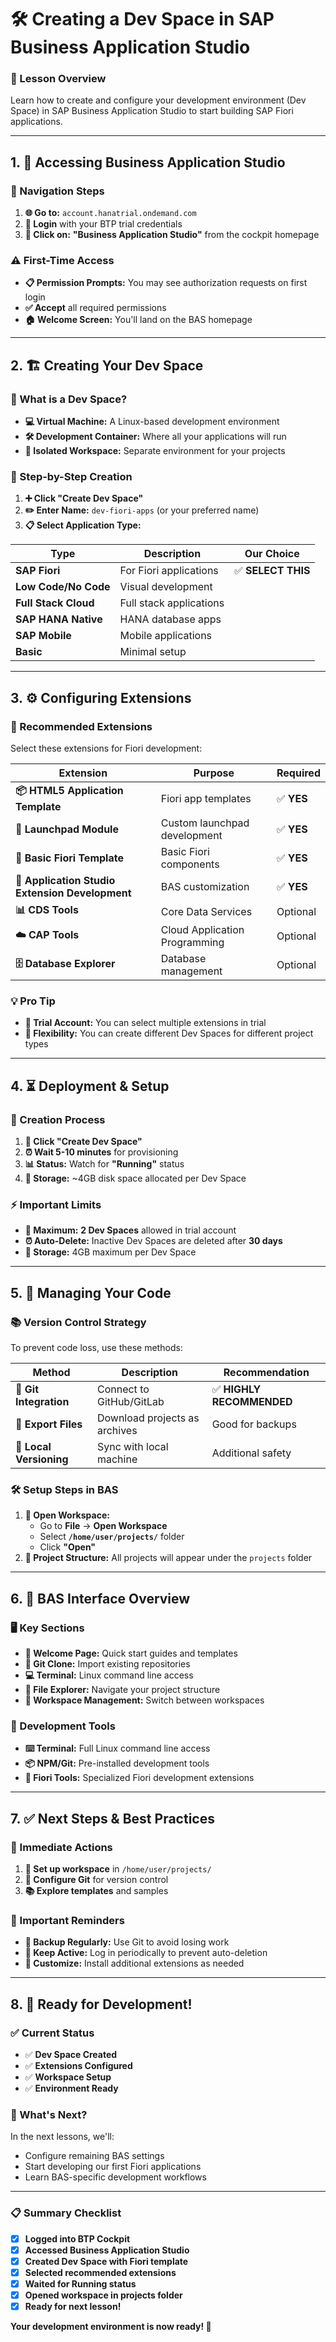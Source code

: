 # 🛠️ Creating a Dev Space in SAP Business Application Studio

### **📌 Lesson Overview**
Learn how to create and configure your development environment (Dev Space) in SAP Business Application Studio to start building SAP Fiori applications.

---

## 1. 🚀 Accessing Business Application Studio

### **📍 Navigation Steps**
1.  **🌐 Go to:** `account.hanatrial.ondemand.com`
2.  **🔐 Login** with your BTP trial credentials
3.  **🎯 Click on:** **"Business Application Studio"** from the cockpit homepage

### **⚠️ First-Time Access**
*   **📋 Permission Prompts:** You may see authorization requests on first login
*   **✅ Accept** all required permissions
*   **🏠 Welcome Screen:** You'll land on the BAS homepage

---

## 2. 🏗️ Creating Your Dev Space

### **🎯 What is a Dev Space?**
*   **💻 Virtual Machine:** A Linux-based development environment
*   **🛠️ Development Container:** Where all your applications will run
*   **🔧 Isolated Workspace:** Separate environment for your projects

### **👣 Step-by-Step Creation**

1.  **➕ Click "Create Dev Space"**
2.  **✏️ Enter Name:** `dev-fiori-apps` (or your preferred name)
3.  **📋 Select Application Type:**

| Type | Description | Our Choice |
|------|-------------|------------|
| **SAP Fiori** | For Fiori applications | ✅ **SELECT THIS** |
| **Low Code/No Code** | Visual development | |
| **Full Stack Cloud** | Full stack applications | |
| **SAP HANA Native** | HANA database apps | |
| **SAP Mobile** | Mobile applications | |
| **Basic** | Minimal setup | |

---

## 3. ⚙️ Configuring Extensions

### **🔧 Recommended Extensions**
Select these extensions for Fiori development:

| Extension | Purpose | Required |
|-----------|---------|----------|
| **📦 HTML5 Application Template** | Fiori app templates | ✅ **YES** |
| **🚀 Launchpad Module** | Custom launchpad development | ✅ **YES** |
| **🎨 Basic Fiori Template** | Basic Fiori components | ✅ **YES** |
| **🔧 Application Studio Extension Development** | BAS customization | ✅ **YES** |
| **📊 CDS Tools** | Core Data Services | Optional |
| **☁️ CAP Tools** | Cloud Application Programming | Optional |
| **🗄️ Database Explorer** | Database management | Optional |

### **💡 Pro Tip**
*   **🎯 Trial Account:** You can select multiple extensions in trial
*   **🔄 Flexibility:** You can create different Dev Spaces for different project types

---

## 4. ⏳ Deployment & Setup

### **🔄 Creation Process**
1.  **🚀 Click "Create Dev Space"**
2.  **⏰ Wait 5-10 minutes** for provisioning
3.  **📊 Status:** Watch for **"Running"** status
4.  **💾 Storage:** ~4GB disk space allocated per Dev Space

### **⚡ Important Limits**
*   **🔢 Maximum:** **2 Dev Spaces** allowed in trial account
*   **⏰ Auto-Delete:** Inactive Dev Spaces are deleted after **30 days**
*   **💾 Storage:** 4GB maximum per Dev Space

---

## 5. 💾 Managing Your Code

### **📚 Version Control Strategy**
To prevent code loss, use these methods:

| Method | Description | Recommendation |
|--------|-------------|----------------|
| **🔗 Git Integration** | Connect to GitHub/GitLab | ✅ **HIGHLY RECOMMENDED** |
| **💾 Export Files** | Download projects as archives | Good for backups |
| **🔄 Local Versioning** | Sync with local machine | Additional safety |

### **🛠️ Setup Steps in BAS**
1.  **📁 Open Workspace:**
    *   Go to **File** → **Open Workspace**
    *   Select **`/home/user/projects/`** folder
    *   Click **"Open"**
2.  **🌳 Project Structure:** All projects will appear under the `projects` folder

---

## 6. 🎨 BAS Interface Overview

### **🖥️ Key Sections**
*   **👋 Welcome Page:** Quick start guides and templates
*   **🔗 Git Clone:** Import existing repositories
*   **💻 Terminal:** Linux command line access
*   **📁 File Explorer:** Navigate your project structure
*   **🔄 Workspace Management:** Switch between workspaces

### **🔧 Development Tools**
*   **⌨️ Terminal:** Full Linux command line access
*   **📦 NPM/Git:** Pre-installed development tools
*   **🎨 Fiori Tools:** Specialized Fiori development extensions

---

## 7. ✅ Next Steps & Best Practices

### **🎯 Immediate Actions**
1.  **📁 Set up workspace** in `/home/user/projects/`
2.  **🔗 Configure Git** for version control
3.  **📚 Explore templates** and samples

### **📝 Important Reminders**
*   **💾 Backup Regularly:** Use Git to avoid losing work
*   **🔄 Keep Active:** Log in periodically to prevent auto-deletion
*   **🔧 Customize:** Install additional extensions as needed

---

## 8. 🎉 Ready for Development!

### **✅ Current Status**
*   ✅ **Dev Space Created**
*   ✅ **Extensions Configured**
*   ✅ **Workspace Setup**
*   ✅ **Environment Ready**

### **🚀 What's Next?**
In the next lessons, we'll:
*   Configure remaining BAS settings
*   Start developing our first Fiori applications
*   Learn BAS-specific development workflows

---

### **📋 Summary Checklist**
- [x] **Logged into BTP Cockpit**
- [x] **Accessed Business Application Studio**
- [x] **Created Dev Space with Fiori template**
- [x] **Selected recommended extensions**
- [x] **Waited for Running status**
- [x] **Opened workspace in projects folder**
- [x] **Ready for next lesson!**

**Your development environment is now ready! 🎊**